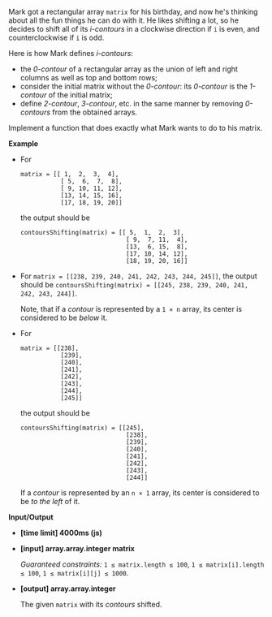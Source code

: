 ﻿Mark got a rectangular array `matrix` for his birthday, and now he's thinking about all the fun things he can do with it. He likes shifting a lot, so he decides to shift all of its _i-contours_ in a clockwise direction if `i` is even, and counterclockwise if `i` is odd.

Here is how Mark defines _i-contours_:

*   the _0-contour_ of a rectangular array as the union of left and right columns as well as top and bottom rows;
*   consider the initial matrix without the _0-contour_: its _0-contour_ is the _1-contour_ of the initial matrix;
*   define _2-contour_, _3-contour_, etc. in the same manner by removing _0-contours_ from the obtained arrays.

Implement a function that does exactly what Mark wants to do to his matrix.

**Example**

*   For

    ```
    matrix = [[ 1,  2,  3,  4],
               [ 5,  6,  7,  8],
               [ 9, 10, 11, 12],
               [13, 14, 15, 16],
               [17, 18, 19, 20]]

    ```

    the output should be

    ```
    contoursShifting(matrix) = [[ 5,  1,  2,  3],
                                 [ 9,  7, 11,  4],
                                 [13,  6, 15,  8],
                                 [17, 10, 14, 12],
                                 [18, 19, 20, 16]]

    ```

*   For `matrix = [[238, 239, 240, 241, 242, 243, 244, 245]]`,
    the output should be
    `contoursShifting(matrix) = [[245, 238, 239, 240, 241, 242, 243, 244]]`.

    Note, that if a _contour_ is represented by a `1 × n` array, its center is considered to be _below_ it.

*   For

    ```
    matrix = [[238],
               [239],
               [240],
               [241],
               [242],
               [243],
               [244],
               [245]]

    ```

    the output should be

    ```
    contoursShifting(matrix) = [[245],
                                 [238],
                                 [239],
                                 [240],
                                 [241],
                                 [242],
                                 [243],
                                 [244]]

    ```

    If a _contour_ is represented by an `n × 1` array, its center is considered to be _to the left_ of it.

**Input/Output**

*   **[time limit] 4000ms (js)**

*   **[input] array.array.integer matrix**

    _Guaranteed constraints:_
    `1 ≤ matrix.length ≤ 100`,
    `1 ≤ matrix[i].length ≤ 100`,
    `1 ≤ matrix[i][j] ≤ 1000`.

*   **[output] array.array.integer**

    The given `matrix` with its _contours_ shifted.